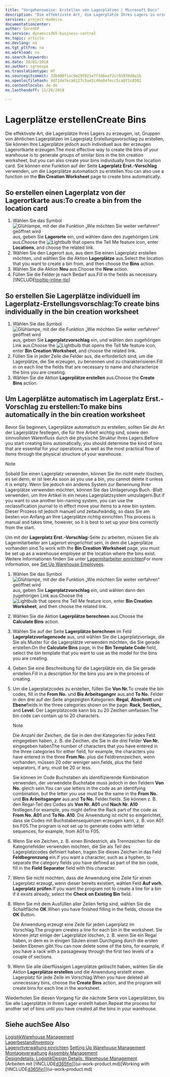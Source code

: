 ```yaml
---
title: "Vorgehensweise: Erstellen von Lagerplätzen | Microsoft Docs"
description: "Die effektivste Art, die Lagerplätze Ihres Lagers zu erzeugen, ist, Gruppen von ähnlichen Lagerplätzen im Lagerplatz Erstellungsvorschlag zu erstellen, Sie können Ihre Lagerplätze jedoch auch individuell erzeugen."
services: project-madeira
documentationcenter: 
author: SorenGP
ms.service: dynamics365-business-central
ms.topic: article
ms.devlang: na
ms.tgt_pltfrm: na
ms.workload: na
ms.search.keywords: 
ms.date: 10/01/2018
ms.author: sgroespe
ms.translationtype: HT
ms.sourcegitcommit: 33b900f1ac9e295921e7f3d6ea72cc93939d8a1b
ms.openlocfilehash: 4df1de7eca8127c5ae2c46e04fecc5ca0f2c8302
ms.contentlocale: de-de
ms.lasthandoff: 11/26/2018

---
```

# <a name="create-bins"></a><span data-ttu-id="08e74-103">Lagerplätze erstellen</span><span class="sxs-lookup"><span data-stu-id="08e74-103">Create Bins</span></span>
<span data-ttu-id="08e74-104">Die effektivste Art, die Lagerplätze Ihres Lagers zu erzeugen, ist, Gruppen von ähnlichen Lagerplätzen im Lagerplatz Erstellungsvorschlag zu erstellen, Sie können Ihre Lagerplätze jedoch auch individuell aus der erzeugen Lagerortkarte erzeugen.</span><span class="sxs-lookup"><span data-stu-id="08e74-104">The most effective way to create the bins of your warehouse is to generate groups of similar bins in the bin creation worksheet, but you can also create your bins individually from the location card.</span></span> <span data-ttu-id="08e74-105">Sie können eine Funktion auf der Seite **Lagerplatz Erst.-Vorschlag** verwenden, um die Lagerplätze automatisch zu erstellen.</span><span class="sxs-lookup"><span data-stu-id="08e74-105">You can also use a function on the **Bin Creation Worksheet** page to create bins automatically.</span></span>  

## <a name="to-create-a-bin-from-the-location-card"></a><span data-ttu-id="08e74-106">So erstellen einen Lagerplatz von der Lagerortkarte aus:</span><span class="sxs-lookup"><span data-stu-id="08e74-106">To create a bin from the location card</span></span>  
1.  <span data-ttu-id="08e74-107">Wählen Sie das Symbol ![Glühlampe, mit der die Funktion „Wie möchten Sie weiter verfahren“ geöffnet wird](media/ui-search/search_small.png "Wie möchten Sie weiter verfahren?") aus, geben Sie **Lagerorte** ein, und wählen dann den zugehörigen Link aus.</span><span class="sxs-lookup"><span data-stu-id="08e74-107">Choose the ![Lightbulb that opens the Tell Me feature](media/ui-search/search_small.png "Tell me what you want to do") icon, enter **Locations**, and choose the related link.</span></span>  
2.  <span data-ttu-id="08e74-108">Wählen Sie den Lagerort aus, aus dem Sie einen Lagerplatz erstellen möchten, und wählen Sie die Aktion **Lagerplätze** aus.</span><span class="sxs-lookup"><span data-stu-id="08e74-108">Select the location that you want to create a bin from, and then choose the **Bins** action.</span></span>  
3. <span data-ttu-id="08e74-109">Wählen Sie die Aktion **Neu** aus.</span><span class="sxs-lookup"><span data-stu-id="08e74-109">Choose the **New** action.</span></span>
4. <span data-ttu-id="08e74-110">Füllen Sie die Felder je nach Bedarf aus.</span><span class="sxs-lookup"><span data-stu-id="08e74-110">Fill in the fields as necessary.</span></span> [!INCLUDE[tooltip-inline-tip](includes/tooltip-inline-tip_md.md)]  

## <a name="to-create-bins-individually-in-the-bin-creation-worksheet"></a><span data-ttu-id="08e74-111">So erstellen Sie Lagerplätze individuell im Lagerplatz-Erstellungsvorschlag:</span><span class="sxs-lookup"><span data-stu-id="08e74-111">To create bins individually in the bin creation worksheet</span></span>  
1.  <span data-ttu-id="08e74-112">Wählen Sie das Symbol ![Glühlampe, mit der die Funktion „Wie möchten Sie weiter verfahren“ geöffnet wird](media/ui-search/search_small.png "Wie möchten Sie weiter verfahren?") aus, geben Sie **Lagerplatzvorschlag** ein, und wählen den zugehörigen Link aus.</span><span class="sxs-lookup"><span data-stu-id="08e74-112">Choose the ![Lightbulb that opens the Tell Me feature](media/ui-search/search_small.png "Tell me what you want to do") icon, enter **Bin Creation Worksheet**, and choose the related link.</span></span>  
2.  <span data-ttu-id="08e74-113">Füllen Sie in jeder Zeile die Felder aus, die erforderlich sind, um die Lagerplätze, die Sie erzeugen, zu benennen und zu charakterisieren.</span><span class="sxs-lookup"><span data-stu-id="08e74-113">Fill in on each line the fields that are necessary to name and characterize the bins you are creating.</span></span>  
3.  <span data-ttu-id="08e74-114">Wählen Sie die Aktion **Lagerplätze erstellen** aus.</span><span class="sxs-lookup"><span data-stu-id="08e74-114">Choose the **Create Bins** action.</span></span>  

## <a name="to-make-bins-automatically-in-the-bin-creation-worksheet"></a><span data-ttu-id="08e74-115">Um Lagerplätze automatisch im Lagerplatz Erst.-Vorschlag zu erstellen:</span><span class="sxs-lookup"><span data-stu-id="08e74-115">To make bins automatically in the bin creation worksheet</span></span>  
<span data-ttu-id="08e74-116">Bevor Sie beginnen, Lagerplätze automatisch zu erstellen, sollten Sie die Art der Lagerplätze festlegen, die für Ihre Arbeit wichtig sind, sowie den sinnvollsten Warenfluss durch die physische Struktur Ihres Lagers.</span><span class="sxs-lookup"><span data-stu-id="08e74-116">Before you start creating bins automatically, you should determine the kind of bins that are essential for your operations, as well as the most practical flow of items through the physical structure of your warehouse.</span></span>  

> [!NOTE]  
>  <span data-ttu-id="08e74-117">Sobald Sie einen Lagerplatz verwenden, können Sie ihn nicht mehr löschen, es sei denn, er ist leer.</span><span class="sxs-lookup"><span data-stu-id="08e74-117">As soon as you use a bin, you cannot delete it unless it is empty.</span></span> <span data-ttu-id="08e74-118">Wenn Sie jedoch ein anderes System zur Benennung Ihrer Lagerplätze verwenden möchten, können Sie das Umlagerungs Buch.-Blatt verwenden, um Ihre Artikel in ein neues Lagerplatzsystem umzulagern.</span><span class="sxs-lookup"><span data-stu-id="08e74-118">But if you want to use another bin-naming system, you can use the reclassification journal to in effect move your items to a new bin system.</span></span> <span data-ttu-id="08e74-119">Dieser Prozess ist jedoch manuell und zeitaufwändig, so dass Sie am besten von Anfang an Ihre Lagerplätze richtig einrichten.</span><span class="sxs-lookup"><span data-stu-id="08e74-119">This process is manual and takes time, however, so it is best to set up your bins correctly from the start.</span></span>  

<span data-ttu-id="08e74-120">Um mit der **Lagerplatz Erst.-Vorschlag**-Seite zu arbeiten, müssen Sie als Lagermitarbeiter am Lagerort eingerichtet sein, in dem die Lagerplätze vorhanden sind.</span><span class="sxs-lookup"><span data-stu-id="08e74-120">To work with the **Bin Creation Worksheet** page, you must be set up as a warehouse employee at the location where the bins exist.</span></span> <span data-ttu-id="08e74-121">Weitere Informationen finden Sie unter [Lagermitarbeiter einrichten](warehouse-how-to-set-up-warehouse-employees.md)</span><span class="sxs-lookup"><span data-stu-id="08e74-121">For more information, see [Set Up Warehouse Employees](warehouse-how-to-set-up-warehouse-employees.md).</span></span>    

1.  <span data-ttu-id="08e74-122">Wählen Sie das Symbol ![Glühlampe, mit der die Funktion „Wie möchten Sie weiter verfahren“ geöffnet wird](media/ui-search/search_small.png "Wie möchten Sie weiter verfahren?") aus, geben Sie **Lagerplatzvorschlag** ein, und wählen dann den zugehörigen Link aus.</span><span class="sxs-lookup"><span data-stu-id="08e74-122">Choose the ![Lightbulb that opens the Tell Me feature](media/ui-search/search_small.png "Tell me what you want to do") icon, enter **Bin Creation Worksheet**, and then choose the related link.</span></span>  
2.  <span data-ttu-id="08e74-123">Wählen Sie die Aktion **Lagerplätze berechnen** aus.</span><span class="sxs-lookup"><span data-stu-id="08e74-123">Choose the **Calculate Bins** action.</span></span>
3. <span data-ttu-id="08e74-124">Wählen Sie auf der Seite **Lagerplätze berechnen** im Feld **Lagerplatzvorlagencode** aus, und wählen Sie die Lagerplatzvorlage, die Sie als Muster für die Lagerplätze verwenden möchten, die Sie gerade erstellen.</span><span class="sxs-lookup"><span data-stu-id="08e74-124">On the **Calculate Bins** page, in the **Bin Template Code** field, select the bin template that you want to use as the model for the bins you are creating.</span></span>
4.  <span data-ttu-id="08e74-125">Geben Sie eine Beschreibung für die Lagerplätze ein, die Sie gerade erstellen.</span><span class="sxs-lookup"><span data-stu-id="08e74-125">Fill in a description for the bins you are in the process of creating.</span></span>  
5.  <span data-ttu-id="08e74-126">Um die Lagerplatzcodes zu erstellen, füllen Sie **Von Nr.**</span><span class="sxs-lookup"><span data-stu-id="08e74-126">To create the bin codes, fill in the **From No.**</span></span> <span data-ttu-id="08e74-127">und **Bis Arbeitsgangnr** aus.</span><span class="sxs-lookup"><span data-stu-id="08e74-127">and **To No.**</span></span> <span data-ttu-id="08e74-128">Felder in den drei auf der Seite angezeigten Kategorien: **Regal**, **Abschnitt** und **Ebene**</span><span class="sxs-lookup"><span data-stu-id="08e74-128">fields in the three categories shown on the page: **Rack**, **Section,**, and **Level.**</span></span> <span data-ttu-id="08e74-129">Der Lagerplatzcode kann bis zu 20 Zeichen umfassen.</span><span class="sxs-lookup"><span data-stu-id="08e74-129">The bin code can contain up to 20 characters.</span></span>  

    > [!NOTE]  
    >  <span data-ttu-id="08e74-130">Die Anzahl der Zeichen, die Sie in den drei Kategorien für jedes Feld eingegeben haben, z. B. die Zeichen, die Sie in die drei Felder **Von Nr.** eingegeben haben</span><span class="sxs-lookup"><span data-stu-id="08e74-130">The number of characters that you have entered in the three categories for either field, for example, the characters you have entered in the three **From No.**</span></span> <span data-ttu-id="08e74-131">plus die Feldtrennzeichen, wenn vorhanden, müssen 20 oder weniger sein.</span><span class="sxs-lookup"><span data-stu-id="08e74-131">fields, plus the field separators, if any, must be 20 or less.</span></span>  

     <span data-ttu-id="08e74-132">Sie können im Code Buchstaben als identifizierende Kombination verwenden, der verwendete Buchstabe muss jedoch in den Feldern **Von No.** gleich sein.</span><span class="sxs-lookup"><span data-stu-id="08e74-132">You can use letters in the code as an identifying combination, but the letter you use must be the same in the **From No.**</span></span> <span data-ttu-id="08e74-133">und **Bis Arbeitsgangnr** aus.</span><span class="sxs-lookup"><span data-stu-id="08e74-133">and **To No.**</span></span> <span data-ttu-id="08e74-134">Felder.</span><span class="sxs-lookup"><span data-stu-id="08e74-134">fields.</span></span> <span data-ttu-id="08e74-135">Sie können z. B. den Regal-Teil des Codes als **Von Nr. A01** und **Nach Nr. A10** festlegen.</span><span class="sxs-lookup"><span data-stu-id="08e74-135">For example, you might define the Rack part of the code as **From No. A01** and **To No. A10**.</span></span> <span data-ttu-id="08e74-136">Die Anwendung ist nicht so eingerichtet, dass sie Codes mit Buchstabensequenzen erzeugen kann, z. B. von A01 bis F05.</span><span class="sxs-lookup"><span data-stu-id="08e74-136">The program is not set up to generate codes with letter sequences, for example, from A01 to F05.</span></span>  

6.  <span data-ttu-id="08e74-137">Wenn Sie ein Zeichen, z. B. einen Bindestrich, als Trennzeichen für die Kategoriefelder verwenden möchten, die Sie als Teil des Lagerplatzcodes definiert haben, tragen Sie dieses Zeichen in das Feld **Feldbegrenzung** ein.</span><span class="sxs-lookup"><span data-stu-id="08e74-137">If you want a character, such as a hyphen, to separate the category fields you have defined as part of the bin code, fill in the **Field Separator** field with this character.</span></span>  
7.  <span data-ttu-id="08e74-138">Wenn Sie nicht möchten, dass die Anwendung eine Zeile für einen Lagerplatz erzeugt, wenn dieser bereits existiert, wählen Feld **Auf vorh. Lagerplatz prüfen**.</span><span class="sxs-lookup"><span data-stu-id="08e74-138">If you want the program not to create a line for a bin if it exists already, select the **Check on Existing Bin** field.</span></span>  
8. <span data-ttu-id="08e74-139">Wenn Sie mit dem Ausfüllen aller Zeilen fertig sind, wählen Sie die Schaltfläche **OK**.</span><span class="sxs-lookup"><span data-stu-id="08e74-139">When you have finished filling in the fields, choose the **OK** Button.</span></span>

    <span data-ttu-id="08e74-140">Die Anwendung erzeugt eine Zeile für jeden Lagerplatz im Vorschlag.</span><span class="sxs-lookup"><span data-stu-id="08e74-140">The program creates a line for each bin in the worksheet.</span></span> <span data-ttu-id="08e74-141">Sie können jetzt einige der Lagerplätze löschen, z. B. wenn Sie ein Regal haben, in dem es in einigen Säulen einen Durchgang durch die ersten beiden Ebenen gibt.</span><span class="sxs-lookup"><span data-stu-id="08e74-141">You can now delete some of the bins, for example, if you have a rack with a passageway through the first two levels of a couple of sections.</span></span>  

9. <span data-ttu-id="08e74-142">Wenn Sie alle überflüssigen Lagerplätze gelöscht haben, wählen Sie die Aktion **Lagerplätze erstellen** und die Anwendung erstellt einen Lagerplatz für jede Zeile im Vorschlag.</span><span class="sxs-lookup"><span data-stu-id="08e74-142">When you have deleted all unnecessary bins, choose the **Create Bins** action, and the program will create bins for each line in the worksheet.</span></span>  

<span data-ttu-id="08e74-143">Wiederholen Sie diesen Vorgang für die nächste Serie von Lagerplätzen, bis Sie alle Lagerplätze in Ihrem Lager erstellt haben.</span><span class="sxs-lookup"><span data-stu-id="08e74-143">Repeat the process for another set of bins until you have created all the bins in your warehouse.</span></span>  

## <a name="see-also"></a><span data-ttu-id="08e74-144">Siehe auch</span><span class="sxs-lookup"><span data-stu-id="08e74-144">See Also</span></span>  
[<span data-ttu-id="08e74-145">Logistik</span><span class="sxs-lookup"><span data-stu-id="08e74-145">Warehouse Management</span></span>](warehouse-manage-warehouse.md)  
[<span data-ttu-id="08e74-146">Lagerbestand</span><span class="sxs-lookup"><span data-stu-id="08e74-146">Inventory</span></span>](inventory-manage-inventory.md)  
<span data-ttu-id="08e74-147">[Lagerortverwaltung einrichten](warehouse-setup-warehouse.md)   </span><span class="sxs-lookup"><span data-stu-id="08e74-147">[Setting Up Warehouse Management](warehouse-setup-warehouse.md)   </span></span>  
<span data-ttu-id="08e74-148">[Montageverwaltung](assembly-assemble-items.md)  </span><span class="sxs-lookup"><span data-stu-id="08e74-148">[Assembly Management](assembly-assemble-items.md)  </span></span>  
[<span data-ttu-id="08e74-149">Designdetails: Logistik</span><span class="sxs-lookup"><span data-stu-id="08e74-149">Design Details: Warehouse Management</span></span>](design-details-warehouse-management.md)  
<span data-ttu-id="08e74-150">[Arbeiten mit [!INCLUDE[d365fin](includes/d365fin_md.md)]](ui-work-product.md)</span><span class="sxs-lookup"><span data-stu-id="08e74-150">[Working with [!INCLUDE[d365fin](includes/d365fin_md.md)]](ui-work-product.md)</span></span>

